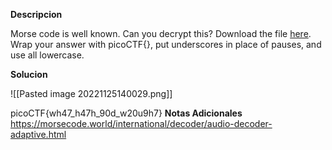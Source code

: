 **Descripcion**

Morse code is well known. Can you decrypt this? Download the file [here](https://artifacts.picoctf.net/c/235/morse_chal.wav). Wrap your answer with picoCTF{}, put underscores in place of pauses, and use all lowercase.

**Solucion**


![[Pasted image 20221125140029.png]]

picoCTF{wh47_h47h_90d_w20u9h7}
**Notas Adicionales**
https://morsecode.world/international/decoder/audio-decoder-adaptive.html